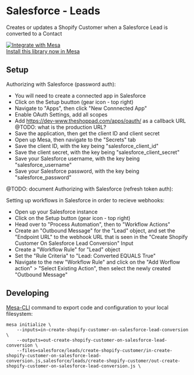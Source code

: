 # Salesforce - Leads
Creates or updates a Shopify Customer when a Salesforce Lead is converted to a Contact

[![Integrate with Mesa](https://www.getmesa.com/images/integrate.png)<br>Install this library now in Mesa](https://getmesa.com/install/shoppad/mesa-recipes/salesforce/leads/create-shopify-customer)

## Setup

Authorizing with Salesforce (password auth):
- You will need to create a connected app in Salesforce
- Click on the Setup buutton (gear icon - top right)
- Navigate to "Apps", then click "New Connnected App"
- Enable OAuth Settings, add all scopes
- Add https://dev-www.theshoppad.com/apps/oauth/ as a callback URL @TODO: what is the production URL?
- Save the application, then get the client ID and client secret
- Open up Mesa, then navigate to the "Secrets" tab
- Save the client ID, with the key being "salesforce_client_id"
- Save the client secret, with the key being "salesforce_client_secret"
- Save your Salesforce username, with the key being "salesforce_username"
- Save your Salesforce password, with the key being "salesforce_password"

@TODO: document Authorizing with Salesforce (refresh token auth):

Setting up workflows in Salesforce in order to recieve webhooks:
- Open up your Salesforce instance
- Click on the Setup button (gear icon - top right)
- Head over to "Process Automation", then to "Workflow Actions"
- Create an "Outbound Message" for the "Lead" object, and set the "Endpoint URL" to the webhook URL that is seen in the "Create Shopify Customer On Salesforce Lead Conversion" Input
- Create a "Workflow Rule" for "Lead" object
- Set the "Rule Criteria" to "Lead: Converted EQUALS True"
- Navigate to the new "Workflow Rule" and click on the "Add Worflow action" > "Select Existing Action", then select the newly created "Outbound Message"

## Developing 
[Mesa-CLI](https://developers.getmesa.com/cli) command to export code and configuration to your local filesystem:

```
mesa initialize \
    --inputs=in-create-shopify-customer-on-salesforce-lead-conversion \
    --outputs=out-create-shopify-customer-on-salesforce-lead-conversion \
    --files=salesforce/leads/create-shopify-customer/in-create-shopify-customer-on-salesforce-lead-conversion.js,salesforce/leads/create-shopify-customer/out-create-shopify-customer-on-salesforce-lead-conversion.js \
```